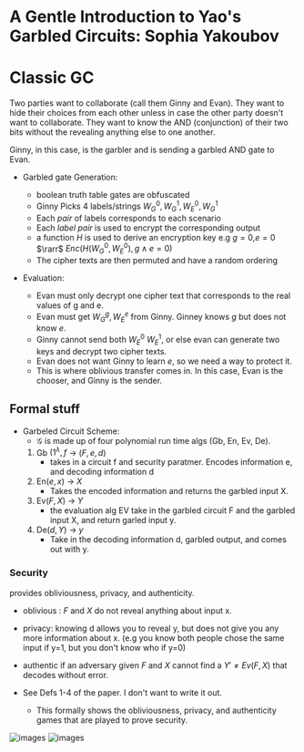 # A Gentle Introduction to Yao's Garbled Circuits: Sophia Yakoubov

# Classic GC

Two parties want to collaborate (call them Ginny and Evan). They want to hide their choices from each other
unless in case the other party doesn't want to collaborate. They want to know the AND (conjunction) of their
two bits without the revealing anything else to one another.

Ginny, in this case, is the garbler and is sending a garbled AND gate to Evan.

* Garbled gate Generation:
    * boolean truth table gates are obfuscated
    * Ginny Picks 4 labels/strings $W_G^0,W_G^1,W_E^0,W_G^1$
    * Each *pair* of labels corresponds to each scenario
    * Each *label pair* is used to encrypt the corresponding output
    * a function $H$ is used to derive an encryption key e.g $g=0$,$e=0$ $\rarr$ $Enc(H(W_G^0,W_E^0), g \land e = 0)$
    * The cipher texts are then permuted and have a random ordering

* Evaluation:
    * Evan must only decrypt one cipher text that corresponds to the real values of g and e.
    * Evan must get $W_G^g,W_E^e$ from Ginny. Ginney knows $g$ but does not know $e$.
    * Ginny cannot send both $W_E^0$ $W_E^1$, or else evan can generate two keys and decrypt two cipher texts.
    * Evan does not want Ginny to learn $e$, so we need a way to protect it.
    * This is where oblivious transfer comes in. In this case, Evan is the chooser, and Ginny is the sender.

## Formal stuff

* Garbeled Circuit Scheme:
    *  $\mathcal{G}$ is made up of four polynomial run time algs (Gb, En, Ev, De).
    1. Gb $(1^{\lambda},f$ -> $(F,e,d)$
        * takes in a circuit f and security paratmer. Encodes information e, and decoding information d
    2. En$(e,x)$ -> $X$
        * Takes the encoded information and returns the garbled input X.
    3. Ev$(F,X)$ -> $Y$
        * the evaluation alg EV take in the garbled circuit F and the garbled input X, and return garled input y.
    4. De$(d,Y)$ -> $y$
        * Take in the decoding information d, garbled output, and comes out with y.

### Security

provides obliviousness, privacy, and authenticity.
* oblivious : $F$ and $X$ do not reveal anything about input x.
* privacy: knowing d allows you to reveal y, but does not give you any more information about x. (e.g you know both people chose the same input if y=1, but you don't know who if y=0)
* authentic if an adversary given $F$ and $X$ cannot find a $Y' \neq Ev(F,X)$ that decodes without error.

* See Defs 1-4 of the paper. I don't want to write it out.
    * This formally shows the obliviousness, privacy, and authenticity games that are played to prove security.

![images](../md_images/gc_intro/gc_intro_games_1.png)
![images](../md_images/gc_intro/gc_intro_games_2.png)
